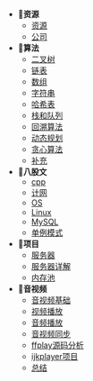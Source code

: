 - 🙈**资源**
    - [资源](资源/资源.md)
    - [公司](资源/公司.md)
- 🦄**算法**
    - [二叉树](算法/二叉树.md)
    - [链表](算法/链表.md)
    - [数组](算法/数组.md)
    - [字符串](算法/字符串.md)
    - [哈希表](算法/哈希表.md)
    - [栈和队列](算法/栈和队列.md)
    - [回溯算法](算法/回溯算法.md)
    - [动态规划](算法/动态规划.md)
    - [贪心算法](算法/贪心算法.md)
    - [补充](算法/补充.md)
- 👻**八股文**
    - [cpp](八股文/cpp.md)
    - [计网](八股文/计算机网络.md)
    - [OS](八股文/操作系统.md)
    - [Linux](八股文/Linux.md)
    - [MySQL](八股文/MySQL.md)
    - [单例模式](八股文/单例模式.md)
- 🥳**项目**
    - [服务器](项目/webserver项目.md)
    - [服务器详解](项目/webserver代码详解.md)
    - [内存池](项目/%E5%86%85%E5%AD%98%E6%B1%A0.md)
- 🐸**音视频**
    - [音视频基础](音视频/音视频基础.md)
    - [视频播放](音视频/视频播放.md)
    - [音频播放](音视频/音频播放.md)
    - [音视频同步](音视频/音视频同步.md)
    - [ffplay源码分析](音视频/ffplay源码分析.md)
    - [ijkplayer项目](音视频/ijkplayer项目.md)
    - [总结](音视频/总结.md)